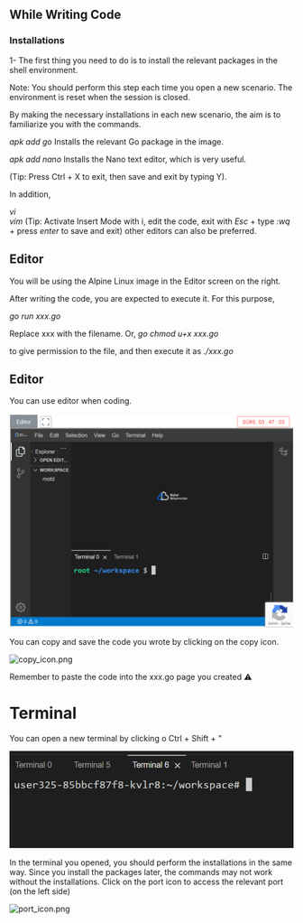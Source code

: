 ## While Writing Code

### Installations
1- The first thing you need to do is to install the relevant packages in the shell environment.

Note: You should perform this step each time you open a new scenario. The environment is reset when the session is closed.

By making the necessary installations in each new scenario, the aim is to familiarize you with the commands.

*apk add go*    Installs the relevant Go package in the image.

*apk add nano*  Installs the Nano text editor, which is very useful.

(Tip: Press Ctrl + X to exit, then save and exit by typing Y).


In addition,

*vi*  
*vim*
(Tip: Activate Insert Mode with i, edit the code, exit with *Esc* + type *:wq* + press *enter* to save and exit)
other editors can also be preferred.

## Editor

You will be using the Alpine Linux image in the Editor screen on the right.

After writing the code, you are expected to execute it. For this purpose,

*go run xxx.go*

Replace xxx with the filename.
Or,
*go chmod u+x xxx.go*

to give permission to the file, and then execute it
 as *./xxx.go*


## Editor

You can use editor when coding.

![editor.png](https://raw.githubusercontent.com/Gulnur-Altan/BB-Scenario/master/go/Assets/editor.PNG)

You can copy and save the code you wrote by clicking on the copy icon.

![copy_icon.png](https://gitlab.bulutbilisimciler.com/bb-public/scenarios/-/raw/master/go/Assets/copy_icon.PNG)


Remember to paste the code into the xxx.go page you created ⚠️

# Terminal

You can open a new terminal by clicking o Ctrl + Shift + "

![terminal.png](https://raw.githubusercontent.com/Gulnur-Altan/BB-Scenario/master/go/Assets/terminal.PNG)

In the terminal you opened, you should perform the installations in the same way.
Since you install the packages later, the commands may not work without the installations.
Click on the port icon to access the relevant port (on the left side)

![port_icon.png](https://gitlab.bulutbilisimciler.com/bb-public/scenarios/-/raw/master/go/Assets/go_port_icon.PNG)
